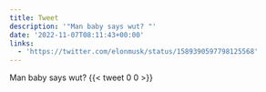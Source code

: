 ```yaml
---
title: Tweet
description: '"Man baby says wut? "'
date: '2022-11-07T08:11:43+00:00'
links:
  - 'https://twitter.com/elonmusk/status/1589390597798125568'
---
```

Man baby says wut? 
      {{< tweet 0 0 >}}
    
